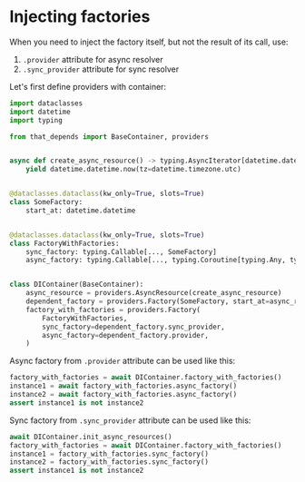 # Injecting factories

When you need to inject the factory itself, but not the result of its call, use:
1. `.provider` attribute for async resolver
2. `.sync_provider` attribute for sync resolver

Let's first define providers with container:
```python
import dataclasses
import datetime
import typing

from that_depends import BaseContainer, providers


async def create_async_resource() -> typing.AsyncIterator[datetime.datetime]:
    yield datetime.datetime.now(tz=datetime.timezone.utc)


@dataclasses.dataclass(kw_only=True, slots=True)
class SomeFactory:
    start_at: datetime.datetime


@dataclasses.dataclass(kw_only=True, slots=True)
class FactoryWithFactories:
    sync_factory: typing.Callable[..., SomeFactory]
    async_factory: typing.Callable[..., typing.Coroutine[typing.Any, typing.Any, SomeFactory]]


class DIContainer(BaseContainer):
    async_resource = providers.AsyncResource(create_async_resource)
    dependent_factory = providers.Factory(SomeFactory, start_at=async_resource.cast)
    factory_with_factories = providers.Factory(
        FactoryWithFactories,
        sync_factory=dependent_factory.sync_provider,
        async_factory=dependent_factory.provider,
    )
```

Async factory from `.provider` attribute can be used like this:
```python
factory_with_factories = await DIContainer.factory_with_factories()
instance1 = await factory_with_factories.async_factory()
instance2 = await factory_with_factories.async_factory()
assert instance1 is not instance2
```

Sync factory from `.sync_provider` attribute can be used like this:
```python
await DIContainer.init_async_resources()
factory_with_factories = await DIContainer.factory_with_factories()
instance1 = factory_with_factories.sync_factory()
instance2 = factory_with_factories.sync_factory()
assert instance1 is not instance2
```
